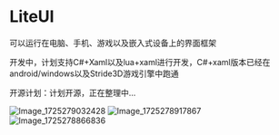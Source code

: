 # LiteUI
可以运行在电脑、手机、游戏以及嵌入式设备上的界面框架

开发中，计划支持C#+Xaml以及lua+xaml进行开发，C#+xaml版本已经在android/windows以及Stride3D游戏引擎中跑通

开源计划：计划开源，正在整理中...

![Image_1725279032428](https://github.com/user-attachments/assets/83945c78-80c3-43fc-bffa-dba7f4ff7909)
![Image_1725278917867](https://github.com/user-attachments/assets/07b8d43c-a6ba-463e-a824-a1a6ee13e8ea)
![Image_1725278866836](https://github.com/user-attachments/assets/64467800-15f6-46b6-8cd7-da6f8e674cf4)
